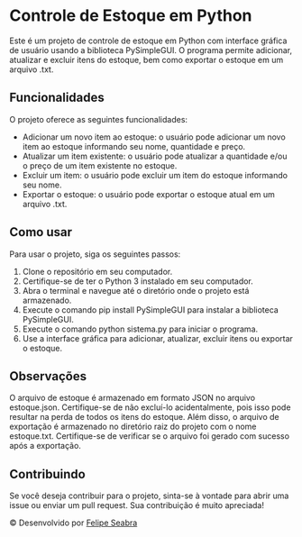 # Controle de Estoque em Python

Este é um projeto de controle de estoque em Python com interface gráfica de usuário usando a biblioteca PySimpleGUI. O programa permite adicionar, atualizar e excluir itens do estoque, bem como exportar o estoque em um arquivo .txt.

## Funcionalidades
O projeto oferece as seguintes funcionalidades:

- Adicionar um novo item ao estoque: o usuário pode adicionar um novo item ao estoque informando seu nome, quantidade e preço.
- Atualizar um item existente: o usuário pode atualizar a quantidade e/ou o preço de um item existente no estoque.
- Excluir um item: o usuário pode excluir um item do estoque informando seu nome.
- Exportar o estoque: o usuário pode exportar o estoque atual em um arquivo .txt.
## Como usar
Para usar o projeto, siga os seguintes passos:

1. Clone o repositório em seu computador.
2. Certifique-se de ter o Python 3 instalado em seu computador.
3. Abra o terminal e navegue até o diretório onde o projeto está armazenado.
4. Execute o comando pip install PySimpleGUI para instalar a biblioteca PySimpleGUI.
5. Execute o comando python sistema.py para iniciar o programa.
6. Use a interface gráfica para adicionar, atualizar, excluir itens ou exportar o estoque.
## Observações
O arquivo de estoque é armazenado em formato JSON no arquivo estoque.json. Certifique-se de não excluí-lo acidentalmente, pois isso pode resultar na perda de todos os itens do estoque. Além disso, o arquivo de exportação é armazenado no diretório raiz do projeto com o nome estoque.txt. Certifique-se de verificar se o arquivo foi gerado com sucesso após a exportação.

## Contribuindo
Se você deseja contribuir para o projeto, sinta-se à vontade para abrir uma issue ou enviar um pull request. Sua contribuição é muito apreciada!

© Desenvolvido por [Felipe Seabra](https://www.linkedin.com/in/felipe-seabra/) 
